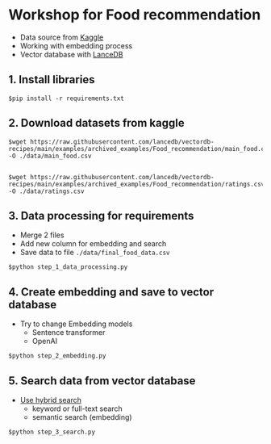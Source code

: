 # Workshop for Food recommendation
* Data source from [Kaggle](https://www.kaggle.com/datasets/schemersays/food-recommendation-system/data)
* Working with embedding process
* Vector database with [LanceDB](https://www.lancedb.com/)

## 1. Install libraries
```
$pip install -r requirements.txt
```

## 2. Download datasets from kaggle
```
$wget https://raw.githubusercontent.com/lancedb/vectordb-recipes/main/examples/archived_examples/Food_recommendation/main_food.csv -O ./data/main_food.csv


$wget https://raw.githubusercontent.com/lancedb/vectordb-recipes/main/examples/archived_examples/Food_recommendation/ratings.csv -O ./data/ratings.csv

```

## 3. Data processing for requirements
* Merge 2 files
* Add new column for embedding and search
* Save data to file `./data/final_food_data.csv`

```
$python step_1_data_processing.py
```

## 4. Create embedding and save to vector database
* Try to change Embedding models
  * Sentence transformer
  * OpenAI
```
$python step_2_embedding.py
```

## 5. Search data from vector database
* [Use hybrid search](https://blog.lancedb.com/hybrid-search-and-custom-reranking-with-lancedb-4c10a6a3447e/)
  * keyword or full-text search
  * semantic search (embedding)
```
$python step_3_search.py
```

